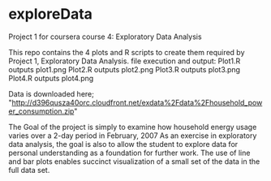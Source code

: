 # exploreData
Project 1 for coursera course 4: Exploratory Data Analysis

This repo contains the 4 plots and R scripts to create them required by Project 1, Exploratory Data Analysis.
file execution and output:
Plot1.R outputs plot1.png
Plot2.R outputs plot2.png
Plot3.R outputs plot3.png
Plot4.R outputs plot4.png

Data is downloaded here; "http://d396qusza40orc.cloudfront.net/exdata%2Fdata%2Fhousehold_power_consumption.zip"

The Goal of the project is simply to examine how household energy usage varies over a 2-day period in February, 2007
As an exercise in exploratory data analysis, the goal is also to allow the student to explore data for personal understanding as a foundation for further work.
The use of line and bar plots enables succinct visualization of a small set of the data in the full data set.

